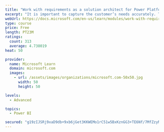 ```yaml
---
title: "Work with requirements as a solution architect for Power Platform and Dynamics 365"
excerpt: "It is important to capture the customer’s needs accurately. This module explains how to capture requirements and identify functional and non-functional items."
webUrl: https://docs.microsoft.com/en-us/learn/modules/work-with-requirements/
type: course
price: Free
length: PT23M
ratings:
  count: 313
  average: 4.738019
heat: 50

provider:
  name: Microsoft Learn
  domain: microsoft.com
  images:
    - url: /assets/images/organizations/microsoft.com-50x50.jpg
      width: 50
      height: 50

levels:
  - Advanced

topics:
  - Power BI

secured: "g19zIJSRj9xaD9db+9xb6jGet3KKWEMo1rC51w5BxKznGG3+TE6Nf/7MfZzyNc8ybp3pGfHo5KrBrIaLcUY4swZ88b9wQ/BjtqmUin19cuwLW0hrJDa2lU3s4XCJQ7ZPquvcNduXWAWZlVaoXGNtv1fx4m1LqD+9sOCl8wSbG6s0XOM0b6CXCbUeFtPfenTp5YULwbfvrFzG9Hv4+3TjQ/yIRH2pRfwzzGqTm23eY4QVxTawJM+HKYQmgDmN6MsEuW7Vk3CtvEEnGzbaEiWq34FkBUFU9tj2bQ6eVvdqunpkjh9xS+m/YDvp09R8ujY5ZAoFfEjF4Oxxoh/1LBBIK4G/5DEvX9ktXEbmGuBwsmybBH5uQj1jXXtnW7IfUHn11vBckqCh2QLXPey3WZsTSI2VEx2jTPILyi0zt42F7hU=;A1/oFdmSyg60qObuIbmp5Q=="
---
```


